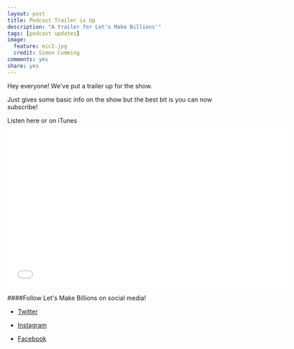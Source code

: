 ```yaml
---
layout: post
title: Podcast Trailer is Up
description: "A trailer for Let's Make Billions'"
tags: [podcast updates]
image:
  feature: mic2.jpg
  credit: Simon Cumming
comments: yes
share: yes
---
```


Hey everyone! We've put a trailer up for the show.

Just gives some basic info on the show but the best bit is you can now subscribe!

Listen here or on iTunes

<iframe style="border: none" src="//html5-player.libsyn.com/embed/episode/id/4545702/height/360/width/640/theme/standard/autonext/no/thumbnail/yes/autoplay/no/preload/no/no_addthis/no/direction/backward/no-cache/true/" height="360" width="640" scrolling="no"  allowfullscreen webkitallowfullscreen mozallowfullscreen oallowfullscreen msallowfullscreen></iframe>

####Follow Let's Make Billions on social media!

+ [Twitter](http://twitter.com/billionspod)
- [Instagram](http://instagram.com/billionspod)
* [Facebook](https://www.facebook.com/Lets-Make-Billions-1407636002876693/)